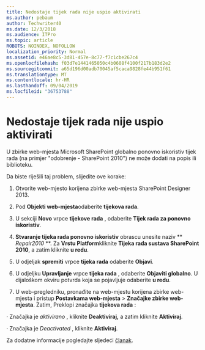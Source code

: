 ```yaml
---
title: Nedostaje tijek rada nije uspio aktivirati
ms.author: pebaum
author: Techwriter40
ms.date: 12/3/2018
ms.audience: ITPro
ms.topic: article
ROBOTS: NOINDEX, NOFOLLOW
localization_priority: Normal
ms.assetid: e46ae8c5-3d81-457e-8c77-f7c1cbe267c4
ms.openlocfilehash: f03d7e1441465050c4b0608f4100f217b183d2e2
ms.sourcegitcommit: a65d196d00adb70045af5caca9828fe44b951f61
ms.translationtype: MT
ms.contentlocale: hr-HR
ms.lasthandoff: 09/04/2019
ms.locfileid: "36753788"
---
```

# <a name="missing-workflow-failed-to-activate"></a>Nedostaje tijek rada nije uspio aktivirati

U zbirke web-mjesta Microsoft SharePoint globalno ponovno iskoristiv tijek rada (na primjer "odobrenje - SharePoint 2010") ne može dodati na popis ili biblioteku.
  
Da biste riješili taj problem, slijedite ove korake: 
  
1. Otvorite web-mjesto korijena zbirke web-mjesta SharePoint Designer 2013.
  
2. Pod **Objekti web-mjesta**odaberite **tijekova rada**. 
  
3. U sekciji **Novo** vrpce **tijekove rada** , odaberite **Tijek rada za ponovno iskoristiv**. 
  
4. **Stvaranje tijeka rada ponovno iskoristiv** obrascu unesite naziv ** *Repair2010* **. Za **Vrstu Platform**kliknite **Tijeka rada sustava SharePoint 2010**, a zatim kliknite **u redu**. 
  
1. U odjeljak **spremiti** vrpce **tijeka rada** odaberite **Objavi**. 
  
2. U odjeljku **Upravljanje** vrpce **tijeka rada** , odaberite **Objaviti globalno**. U dijaloškom okviru potvrda koja se pojavljuje odaberite **u redu**. 
  
3. U web-pregledniku, pronađite na web-mjestu korijena zbirke web-mjesta i pristup **Postavkama web-mjesta** \> **Značajke zbirke web-mjesta**. Zatim, Preklopi značajka **tijekova rada** : 
  
· Značajka je *aktivirano* , kliknite **Deaktiviraj,** a zatim kliknite **Aktiviraj**. 
  
· Značajka je *Deactivated* , kliknite **Aktiviraj**. 
  
Za dodatne informacije pogledajte sljedeći [članak](https://go.microsoft.com/fwlink/?linkid=2047770&amp;clcid=0x409).
  

